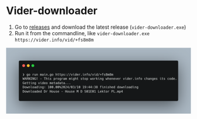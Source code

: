 # Vider-downloader

1. Go to [releases](./releases) and download the latest release (`vider-downloader.exe`)
2. Run it from the commandline, like `vider-downloader.exe https://vider.info/vid/+fs8m8m`

![screenshot](./screenshot.png)
